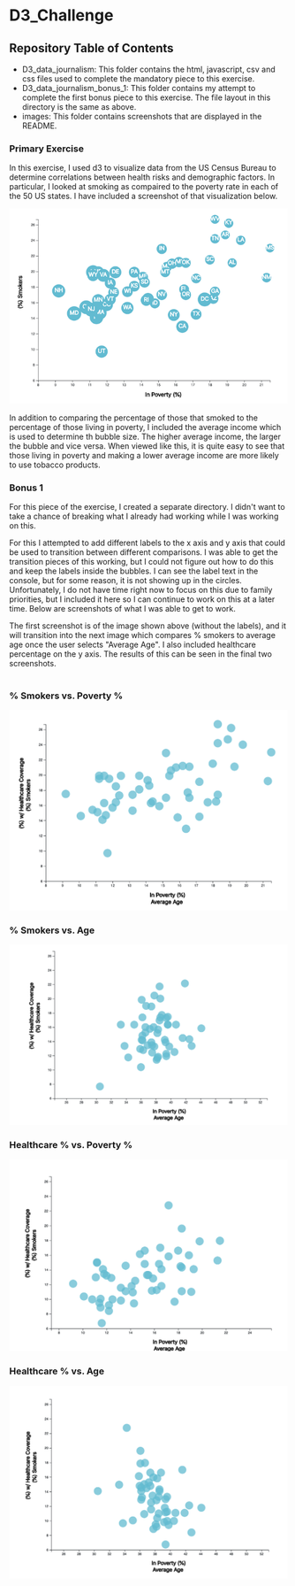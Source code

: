 # D3_Challenge
## Repository Table of Contents
* D3_data_journalism: This folder contains the html, javascript, csv and css files used to complete the mandatory piece to this exercise.
* D3_data_journalism_bonus_1: This folder contains my attempt to complete the first bonus piece to this exercise. The file layout in this directory is the same as above.
* images: This folder contains screenshots that are displayed in the README.
### Primary Exercise
In this exercise, I used d3 to visualize data from the US Census Bureau to determine correlations between health risks and demographic factors. In particular, I looked at smoking as compaired to the poverty rate in each of the 50 US states. I have included a screenshot of that visualization below.

![Project Screen Shot](images/d3_challenge.png)

In addition to comparing the percentage of those that smoked to the percentage of those living in poverty, I included the average income which is used to determine th bubble size. The higher average income, the larger the bubble and vice versa. When viewed like this, it is quite easy to see that those living in poverty and making a lower average income are more likely to use tobacco products.

### Bonus 1
For this piece of the exercise, I created a separate directory. I didn't want to take a chance of breaking what I already had working while I was working on this.
<br/>

For this I attempted to add different labels to the x axis and y axis that could be used to transition between different comparisons. I was able to get the transition pieces of this working, but I could not figure out how to do this and keep the labels inside the bubbles. I can see the label text in the console, but for some reason, it is not showing up in the circles. Unfortunately, I do not have time right now to focus on this due to family priorities, but I included it here so I can continue to work on this at a later time. Below are screenshots of what I was able to get to work. 

The first screenshot is of the image shown above (without the labels), and it will transition into the next image which compares % smokers to average age once the user selects "Average Age". I also included healthcare percentage on the y axis. The results of this can be seen in the final two screenshots.
<br/>
<br/>

### % Smokers vs. Poverty %
![Project Bonus Screen Shot 1](images/d3_bonus_poverty_smokers.png)
### % Smokers vs. Age
![Project Bonus Screen Shot 2](images/d3_bonus_smokers_age.png)
### Healthcare % vs. Poverty %
![Project Bonus Screen Shot 2](images/d3_bonus_healthcare_poverty.png)
### Healthcare % vs. Age
![Project Bonus Screen Shot 2](images/d3_bonus_healthcare_age.png)